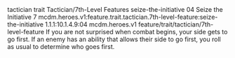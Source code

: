 <ability>
  <metadata>
    <class>tactician</class>
    <feature_type>trait</feature_type>
    <file_dpath>Tactician/7th-Level Features</file_dpath>
    <item_id>seize-the-initiative</item_id>
    <item_index>04</item_index>
    <item_name>Seize the Initiative</item_name>
    <level>7</level>
    <scc>mcdm.heroes.v1:feature.trait.tactician.7th-level-feature:seize-the-initiative</scc>
    <scdc>1.1.1:10.1.4.9:04</scdc>
    <source>mcdm.heroes.v1</source>
    <type>feature/trait/tactician/7th-level-feature</type>
  </metadata>
  <effects>
    <effect type="mundane">If you are not surprised when combat begins, your side gets to go first. If an enemy has an ability that allows their side to go first, you roll as usual to determine who goes first.</effect>
  </effects>
</ability>
